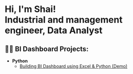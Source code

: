 <h1>Hi, I'm Shai! <br/><a>Industrial and management engineer</a>, <a>Data Analyst</a>

<h2>👨‍💻 BI Dashboard Projects:</h2>


- <b>Python</b>
  - [Building BI Dashboard using Excel & Python (Demo)](https://github.com/shaiteva/BIDashboardProjects)

